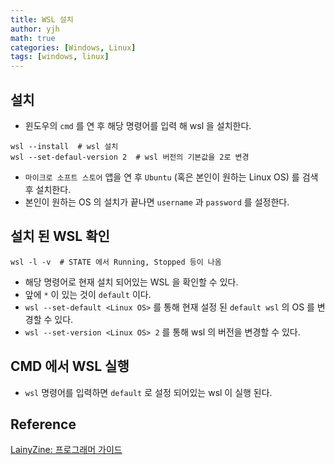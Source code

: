 ```yaml
---
title: WSL 설치
author: yjh
math: true
categories: [Windows, Linux]
tags: [windows, linux]
---
```


## 설치
- 윈도우의 `cmd` 를 연 후 해당 명령어를 입력 해 wsl 을 설치한다.
```shell
wsl --install  # wsl 설치
wsl --set-defaul-version 2  # wsl 버전의 기본값을 2로 변경
```

- `마이크로 소프트 스토어` 앱을 연 후 `Ubuntu` (혹은 본인이 원하는 Linux OS) 를 검색 후 설치한다.
- 본인이 원하는 OS 의 설치가 끝나면 `username` 과 `password` 를 설정한다.

## 설치 된 WSL 확인
```shell
wsl -l -v  # STATE 에서 Running, Stopped 등이 나옴
```
- 해당 명령어로 현재 설치 되어있는 WSL 을 확인할 수 있다.
- 앞에 `*` 이 있는 것이 `default` 이다.
- `wsl --set-default <Linux OS>` 를 통해 현재 설정 된 `default wsl` 의 OS 를 변경할 수 있다.
- `wsl --set-version <Linux OS> 2` 를 통해 wsl 의 버전을 변경할 수 있다.

## CMD 에서 WSL 실행
- `wsl` 명령어를 입력하면 `default` 로 설정 되어있는 wsl 이 실행 된다.

## Reference
[LainyZine: 프로그래머 가이드](https://www.lainyzine.com/ko/article/how-to-install-wsl2-and-use-linux-on-windows-10/)